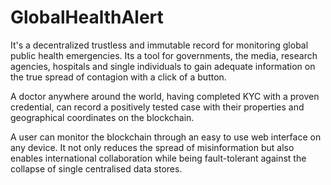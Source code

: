 # GlobalHealthAlert
It's a decentralized trustless and immutable record for monitoring global public health emergencies. Its a tool for governments, the media, research agencies,  hospitals and single individuals to gain adequate information on the true spread of contagion with a click of a button.

A doctor anywhere around the world, having completed KYC with a proven credential, can record a positively tested case with their properties and geographical coordinates on the blockchain. 

A user can monitor the blockchain through an easy to use web interface on any device. 
It not only reduces the spread of misinformation but also enables international collaboration while being fault-tolerant against the collapse of single centralised data stores.

